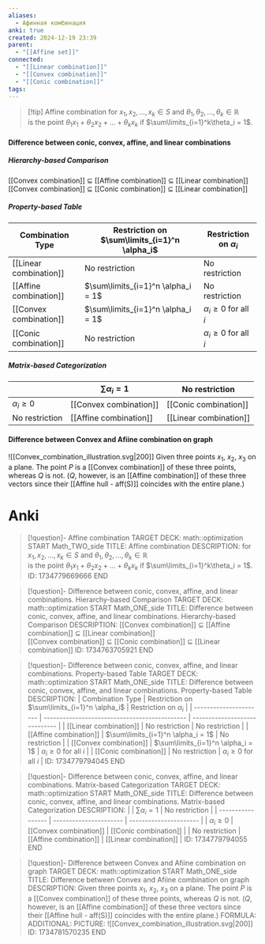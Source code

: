 ```yaml
---
aliases:
  - Афинная комбинация
anki: true
created: 2024-12-19 23:39
parent:
  - "[[Affine set]]"
connected:
  - "[[Linear combination]]"
  - "[[Convex combination]]"
  - "[[Conic combination]]"
tags:
---
```

 
> [!tip] Affine combination
for $x_1, x_2, \ldots, x_k \in S$ and $\theta_1, \theta_2, \ldots, \theta_k \in \mathbb{R}$  
is the point $\theta_1 x_1 + \theta_2 x_2 + \ldots + \theta_k x_k$ 
if $\sum\limits_{i=1}^k\theta_i = 1$.


#### Difference between conic, convex, affine, and linear combinations

##### Hierarchy-based Comparison
[[Convex combination]] $\subseteq$ [[Affine combination]] $\subseteq$ [[Linear combination]]  
[[Convex combination]] $\subseteq$ [[Conic combination]] $\subseteq$ [[Linear combination]]

##### Property-based Table
| Combination Type       | Restriction on $\sum\limits_{i=1}^n \alpha_i$ | Restriction on $\alpha_i$     |
| ---------------------- | --------------------------------------------- | ----------------------------- |
| [[Linear combination]] | No restriction                                | No restriction                |
| [[Affine combination]] | $\sum\limits_{i=1}^n \alpha_i = 1$            | No restriction                |
| [[Convex combination]] | $\sum\limits_{i=1}^n \alpha_i = 1$            | $\alpha_i \geq 0$ for all $i$ |
| [[Conic combination]]  | No restriction                                | $\alpha_i \geq 0$ for all $i$ |

##### Matrix-based Categorization
|                   | $\sum \alpha_i = 1$    | No restriction         |
| ----------------- | ---------------------- | ---------------------- |
| $\alpha_i \geq 0$ | [[Convex combination]] | [[Conic combination]]  |
| No restriction    | [[Affine combination]] | [[Linear combination]] |


#### Difference between Convex and Afiine combination on graph
![[Convex_combination_illustration.svg|200]]
Given three points ${x_1}$, ${x_2}$, ${x_3}$ on a plane. The point $P$ is a [[Convex combination]] of these three points, whereas $Q$ is not.
($Q$, however, is an [[Affine combination]] of these three vectors since their [[Affine hull - aff(S)]] coincides with the entire plane.)



# Anki
> [!question]- Affine combination
TARGET DECK: math::optimization
START
Math_TWO_side
TITLE: Affine combination
DESCRIPTION: for $x_1, x_2, \ldots, x_k \in S$ and $\theta_1, \theta_2, \ldots, \theta_k \in \mathbb{R}$  
is the point $\theta_1 x_1 + \theta_2 x_2 + \ldots + \theta_k x_k$ 
if $\sum\limits_{i=1}^k\theta_i = 1$.
ID: 1734779669666
END

> [!question]- Difference between conic, convex, affine, and linear combinations. Hierarchy-based Comparison
TARGET DECK: math::optimization
START
Math_ONE_side
TITLE: Difference between conic, convex, affine, and linear combinations. Hierarchy-based Comparison
DESCRIPTION: 
[[Convex combination]] $\subseteq$ [[Affine combination]] $\subseteq$ [[Linear combination]]  
[[Convex combination]] $\subseteq$ [[Conic combination]] $\subseteq$ [[Linear combination]]
ID: 1734763705921
END

> [!question]- Difference between conic, convex, affine, and linear combinations. Property-based Table
TARGET DECK: math::optimization
START
Math_ONE_side
TITLE: Difference between conic, convex, affine, and linear combinations. Property-based Table
DESCRIPTION:
| Combination Type       | Restriction on $\sum\limits_{i=1}^n \alpha_i$ | Restriction on $\alpha_i$     |
| ---------------------- | --------------------------------------------- | ----------------------------- |
| [[Linear combination]] | No restriction                                | No restriction                |
| [[Affine combination]] | $\sum\limits_{i=1}^n \alpha_i = 1$            | No restriction                |
| [[Convex combination]] | $\sum\limits_{i=1}^n \alpha_i = 1$            | $\alpha_i \geq 0$ for all $i$ |
| [[Conic combination]]  | No restriction                                | $\alpha_i \geq 0$ for all $i$ |
ID: 1734779794045
END

> [!question]- Difference between conic, convex, affine, and linear combinations. Matrix-based Categorization
TARGET DECK: math::optimization
START
Math_ONE_side
TITLE: Difference between conic, convex, affine, and linear combinations. Matrix-based Categorization
DESCRIPTION:
|                   | $\sum \alpha_i = 1$    | No restriction         |
| ----------------- | ---------------------- | ---------------------- |
| $\alpha_i \geq 0$ | [[Convex combination]] | [[Conic combination]]  |
| No restriction    | [[Affine combination]] | [[Linear combination]] |
ID: 1734779794055
END

> [!question]- Difference between Convex and Afiine combination on graph
TARGET DECK: math::optimization
START
Math_ONE_side
TITLE: Difference between Convex and Afiine combination on graph
DESCRIPTION: Given three points ${x_1}$, ${x_2}$, ${x_3}$ on a plane. The point $P$ is a [[Convex combination]] of these three points, whereas $Q$ is not.
($Q$, however, is an [[Affine combination]] of these three vectors since their [[Affine hull - aff(S)]] coincides with the entire plane.)
FORMULA: 
ADDITIONAL:
PICTURE: ![[Convex_combination_illustration.svg|200]]
ID: 1734781570235
END
